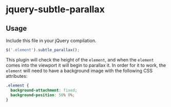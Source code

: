 # jquery-subtle-parallax

## Usage

Include this file in your jQuery compilation.

```javascript
$('.element').subtle_parallax();
```

This plugin will check the height of the `element`, and when the `element` comes into the viewport it will begin to parallax it. In order for it to work, the `element` will need to have a background image with the following CSS attributes:

```css
.element {
  background-attachment: fixed;
  background-position: 50% 0%;
}
```